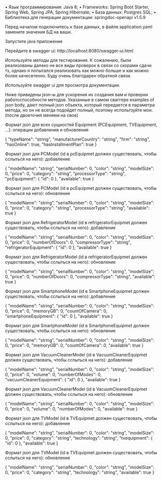 •	Язык программирования: Java 8;
•	Frameworks: Spring Boot Starter, Spring Web, Spring JPA, Spring Hibernate;
•	База данных: Postgres SQL;
•	Библиотека для генерации документации: springdoc-openapi v1.5.9

Перед началом подключитесь к базе данных, в файле application.yaml замените значения БД на ваши.

Запустите java приложение

Перейдите в swagger ui:
http://localhost:8080/swagger-ui.html

Используйте методы для тестирования. К сожалению, были реализованы далеко не все виды проверок
в связи со скорами сдачи тз, однако я попытался реализовать как можно больше и как можно более качесвтенно.
Буду очень благодарен обратной связи.

Используйте swagger ui для просмотра документации.

Ниже привидены json-ы для ускорения их создания вам и проверки работоспособности методов.
Указанные в самом сваггере examples of json body, дают полный json объекта, который передается в параметра метода, 
но он не всегда подойдет полный, поэтому испольтзуйте мои. (после двоеточия меняем на свое)


Формат json для всех сущностей Equipment (PCEquipment, TVEquipment, ...): операции добавления и обновления

{
    "typeName": "string",
    "manufacturerCountry": "string",
    "firm": "string",
    "hasOnline": true,
    "hasInstallmentPlan": true
 }


Формат json для PCModel (id в pcEquipmet должен существовать, чтобы сслыться на него): добавление

{
  "modelName": "string",
  "serialNumber": 0,
  "color": "string",
  "modelSize": 0,
  "price": 0,
  "category": "string",
  "processorType": "string",
  "pcEquipment": {
    "id": 0
  },
  "available": true
}


Формат json для PCModel (id в pcEquipmet должен существовать, чтобы сслыться на него): обновление

{
  "modelName": "string",
  "serialNumber": 0,
  "color": "string",
  "modelSize": 0,
  "price": 0,
  "category": "string",
  "processorType": "string",
  "available": true
}


Формат json для RefrigeratorModel (id в refrigeratorEquipmet должен существовать, чтобы сслыться на него): добавление

{
  "modelName": "string",
  "serialNumber": 0,
  "color": "string",
  "modelSize": 0,
  "price": 0,
  "numberOfDoors": 0,
  "compressorType": "string",
  "refrigeratorEquipment": {
    "id": 0
  },
  "available": true
}


Формат json для RefrigeratorModel (id в refrigeratorEquipmet должен существовать, чтобы сслыться на него): обновление

{
  "modelName": "string",
  "serialNumber": 0,
  "color": "string",
  "modelSize": 0,
  "price": 0,
  "numberOfDoors": 0,
  "compressorType": "string",
  "available": true
}


Формат json для SmartphoneModel (id в SmartphoneEquipmet должен существовать, чтобы сслыться на него): добавление

{
  "modelName": "string",
  "serialNumber": 0,
  "color": "string",
  "modelSize": 0,
  "price": 0,
  "memoryGB": 0,
  "countOfCamera": 0,
  "smartphoneEquipment": {
    "id": 0
  },
  "available": true
}


Формат json для SmartphoneModel (id в SmartphoneEquipmet должен существовать, чтобы сслыться на него): обновление

{
  "modelName": "string",
  "serialNumber": 0,
  "color": "string",
  "modelSize": 0,
  "price": 0,
  "memoryGB": 0,
  "countOfCamera": 0,
  "available": true
}


Формат json для VacuumCleanerModel (id в VacuumCleanerEquipmet должен существовать, чтобы сслыться на него): добавление

{
  "modelName": "string",
  "serialNumber": 0,
  "color": "string",
  "modelSize": 0,
  "price": 0,
  "volume": 0,
  "numberOfModes": 0,
  "vacuumCleanerEquipment": {
    "id": 0
  },
  "available": true
}


Формат json для VacuumCleanerModel (id в VacuumCleanerEquipmet должен существовать, чтобы сслыться на него): обновление

{
  "modelName": "string",
  "serialNumber": 0,
  "color": "string",
  "modelSize": 0,
  "price": 0,
  "volume": 0,
  "numberOfModes": 0,
  "available": true
}


Формат json для TVModel (id в TVEquipmet должен существовать, чтобы сслыться на него): добавление

{
    "modelName": "string",
    "serialNumber": 0,
    "color": "string",
    "modelSize": 0,
    "price": 0,
    "category": "string",
    "technology": "string",
    "tvequipment": {
      "id": 0
    },
    "available": true
  }


Формат json для TVModel (id в TVEquipmet должен существовать, чтобы сслыться на него): обновление

{
    "modelName": "string",
    "serialNumber": 0,
    "color": "string",
    "modelSize": 0,
    "price": 0,
    "category": "string",
    "technology": "string",
    "available": true
  }
